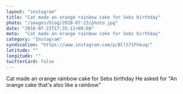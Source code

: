 ```yaml
---
layout: "instagram"
title: "Cat made an orange rainbow cake for Sebs birthday"
photo: "/images/blog/2018-07-23/photo.jpg"
date: "2018-07-23T17:35:11+00:00"
meta:  "Cat made an orange rainbow cake for Sebs birthday"
category: "Instagram"
syndication: "https://www.instagram.com/p/BllS71Fhkuq/"
latitude: ""
longitude: ""
twitterCard: false
---
```

Cat made an orange rainbow cake for Sebs birthday
He asked for "An orange cake that's also like a rainbow"
